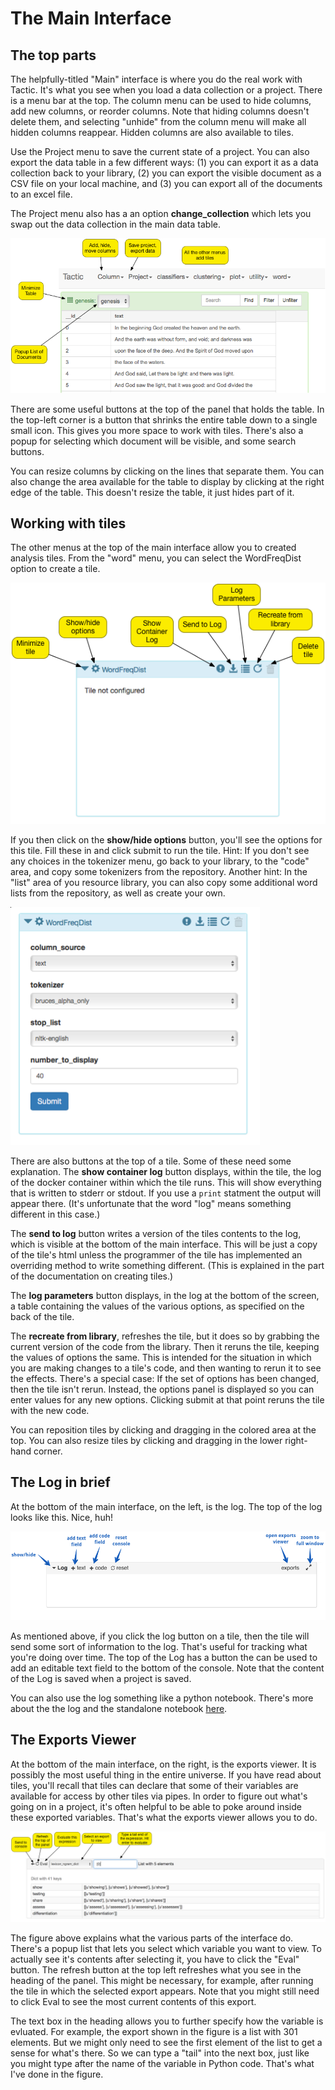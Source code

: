 # The Main Interface

## The top parts

The helpfully-titled "Main" interface is where you do the real work with Tactic. It's what you see when you load a data collection or a project. There is a menu bar at the top. The column menu can be used to hide columns, add new columns, or reorder columns. Note that hiding columns doesn't delete them, and selecting "unhide" from the column menu will make all hidden columns reappear. Hidden columns are also available to tiles.

Use the Project menu to save the current state of a project. You can also export the data table in a few different ways: 
(1) you can export it as a data collection back to your library, (2) you can export the visible document as a CSV file 
on your local machine, and (3) you can export all of the documents to an excel file.

The Project menu also has a an option **change_collection** which lets you swap out the data collection in the main data table.

![](imgs/20160929-094941.png)

There are some useful buttons at the top of the panel that holds the table. In the top-left corner is a button that shrinks the entire table down to a single small icon. This gives you more space to work with tiles. There's also a popup for selecting which document will be visible, and some search buttons.

You can resize columns by clicking on the lines that separate them. You can also change the area available for the table to display by clicking at the right edge of the table. This doesn't resize the table, it just hides part of it.

## Working with tiles

The other menus at the top of the main interface allow you to created analysis tiles. From the "word" menu, you can select the WordFreqDist option to create a tile.

![](imgs/20160929-095746.png)

If you then click on the **show/hide options** button, you'll see the options for this tile. Fill these in and click submit to run the tile. Hint: If you don't see any choices in the tokenizer menu, go back to your library, to the "code" area, and copy some tokenizers from the repository. Another hint: In the "list" area of you resource library, you can also copy some additional word lists from the repository, as well as create your own.

![](imgs/20160929-133108.png)

There are also buttons at the top of a tile. Some of these need some explanation. The **show container log** button displays, within the tile, the log of the docker container within which the tile runs. This will show everything that is written to stderr or stdout. If you use a ```print``` statment the output will appear there. (It's unfortunate that the word "log" means something different in this case.) 

The **send to log** button writes a version of the tiles contents to the log, which is visible at the bottom of the  main interface. This will be just a copy of the tile's html unless the programmer of the tile has implemented an overriding method to write something different. (This is explained in the part of the documentation on creating tiles.)

The **log parameters** button displays, in the log at the bottom of the screen, a table containing the values of the various options, as specified on the back of the tile.

The **recreate from library**, refreshes the tile, but it does so by grabbing the current version of the code from the library. 
Then it reruns the tile, keeping the values of options the same. 
This is intended for the situation in which you are making changes to a tile's code, and then wanting to rerun it to see the effects.
There's a special case: If the set of options has been changed, then the tile isn't rerun.
Instead, the options panel is displayed so you can enter values for any new options. Clicking submit at that point
reruns the tile with the new code.


You can reposition tiles by clicking and dragging in the colored area at the top. You can also resize tiles by clicking and dragging in the lower right-hand corner.

## The Log in brief

At the bottom of the main interface, on the left, is the log. The top of the log looks like this. Nice, huh!

![](imgs/e64e7678.png)

As mentioned above, if you click the log button on a tile, then the tile will send some sort of information to the log. 
That's useful for tracking what you're doing over time. The top of the Log has a button the can be used to add an 
editable text field to the bottom of the console. Note that the content of the Log is saved when a project is saved. 

You can also use the log something like a python notebook. 
There's more about the the log and the standalone notebook [here](Log-And-Notebook).

## The Exports Viewer

At the bottom of the main interface, on the right, is the exports viewer.
It is possibly the most useful thing in the entire universe. 
If you have read about tiles, you'll recall that tiles can declare that some of their variables are 
available for access by other tiles via pipes. In order to figure out what's going on in a project, it's
often helpful to be able to poke around inside these exported variables. That's what the exports viewer allows you to do.

![](imgs/d0212a9e.png)

The figure above explains what the various parts of the interface do. There's a popup list that lets
you select which variable you want to view. To actually see it's contents after selecting it,
you have to click the "Eval" button. The refresh button at the top left refreshes 
what you see in the heading of the panel. This might be necessary, for example, after running
the tile in which the selected export appears. Note that you might still need to click Eval to see the
most current contents of this export.

The text box in the heading allows you to further specify how the variable is evluated. For example, the export
shown in the figure is a list with 301 elements. But we might only need to see the first element of 
the list to get a sense for what's there. So we can type a "tail" into the next box, just like you
might type after the name of the variable in Python code. That's what I've done in the figure.